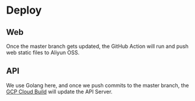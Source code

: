 # Deploy

## Web

Once the master branch gets updated, the GitHub Action will run and push web static files to Aliyun OSS.

## API

We use Golang here, and once we push commits to the master branch, the [GCP Cloud Build](https://console.cloud.google.com/cloud-build) will update the API Server.
